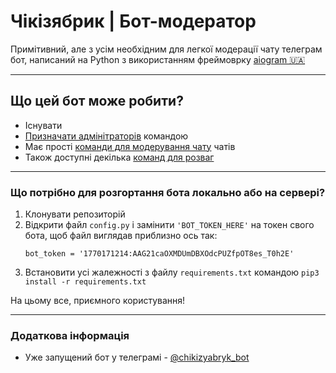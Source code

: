 
# Чікізябрик | Бот-модератор

Примітивний, але з усім необхідним для легкої модерації чату телеграм бот, написаний на Python з використанням фреймоврку [aiogram 🇺🇦](https://github.com/aiogram/aiogram)

---

## Що цей бот може робити?

- Існувати
- [Призначати адмінітраторів](https://telegra.ph/CH%D1%96k%D1%96zyabrik--Komandi-02-01#👮-Команди-для-призначення-адміністраторів) командою
- Має прості [команди для модерування чату](https://telegra.ph/CH%D1%96k%D1%96zyabrik--Komandi-02-01#🔧-Команди-для-модерації-чату) чатів
- Також доступні декілька [команд для розваг](https://telegra.ph/CH%D1%96k%D1%96zyabrik--Komandi-02-01#🤪-Команди-для-розваг)

---
### Що потрібно для розгортання бота локально або на сервері?
1. Клонувати репозиторій
2. Відкрити файл `config.py` і замінити `'BOT_TOKEN_HERE'` на токен свого бота, щоб файл виглядав приблизно ось так:
    ```
    bot_token = '1770171214:AAG21caOXMDUmDBXOdcPUZfpOT8es_T0h2E'
    ```
3. Встановити усі жалежності з файлу `requirements.txt` командою `pip3 install -r requirements.txt`

На цьому все, приємного користування!


---
### Додаткова інформація
- Уже запущений бот у телеграмі - [@chikizyabryk_bot](https://t.me/chikizyabryk_bot)